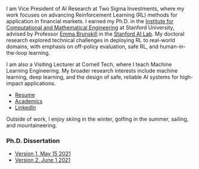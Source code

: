 I am Vice President of AI Research at Two Sigma Investments, where my work focuses on advancing Reinforcement Learning (RL) methods for application in financial markets. I earned my Ph.D. in the [Institute for Computational and Mathematical Engineering](https://icme.stanford.edu) at Stanford University, advised by Professor [Emma Brunskill](https://cs.stanford.edu/people/ebrun/) in the [Stanford AI Lab](https://ai.stanford.edu). My doctoral research explored technical challenges in deploying RL to real-world domains, with emphasis on off-policy evaluation, safe RL, and human-in-the-loop learning.

I am also a Visiting Lecturer at Cornell Tech, where I teach Machine Learning Engineering. My broader research interests include machine learning, deep learning, and the design of safe, reliable AI systems for high-impact applications.

- [Resume](/assets/pdf/resume.pdf)
- [Academics](/academics.md)
- [LinkedIn](https://www.linkedin.com/in/ramtin-keramati/)

Outside of work, I enjoy skiing in the winter, golfing in the summer, sailing, and mountaineering.

### Ph.D. Dissertation
- [Version 1, May 15 2021](/assets/pdf/PhD_Dissertation_V1.pdf)
- [Version 2, June 1 2021](/assets/pdf/PhD_Dissertation_V2.pdf)
